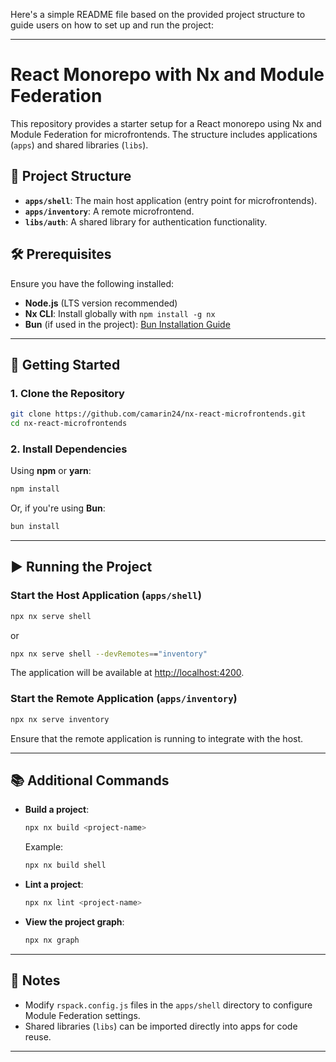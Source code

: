 Here's a simple README file based on the provided project structure to guide users on how to set up and run the project:

---

# React Monorepo with Nx and Module Federation

This repository provides a starter setup for a React monorepo using Nx and Module Federation for microfrontends. The structure includes applications (`apps`) and shared libraries (`libs`).

## 📂 Project Structure

- **`apps/shell`**: The main host application (entry point for microfrontends).
- **`apps/inventory`**: A remote microfrontend.
- **`libs/auth`**: A shared library for authentication functionality.

## 🛠 Prerequisites

Ensure you have the following installed:

- **Node.js** (LTS version recommended)
- **Nx CLI**: Install globally with `npm install -g nx`
- **Bun** (if used in the project): [Bun Installation Guide](https://bun.sh/)

---

## 🚀 Getting Started

### 1. Clone the Repository

```bash
git clone https://github.com/camarin24/nx-react-microfrontends.git
cd nx-react-microfrontends
```

### 2. Install Dependencies

Using **npm** or **yarn**:

```bash
npm install
```

Or, if you're using **Bun**:

```bash
bun install
```

---

## ▶️ Running the Project

### Start the Host Application (`apps/shell`)

```bash
npx nx serve shell
```

or

```bash
npx nx serve shell --devRemotes=="inventory"
```

The application will be available at [http://localhost:4200](http://localhost:4200).

### Start the Remote Application (`apps/inventory`)

```bash
npx nx serve inventory
```

Ensure that the remote application is running to integrate with the host.

---

## 📚 Additional Commands

- **Build a project**:

  ```bash
  npx nx build <project-name>
  ```

  Example:

  ```bash
  npx nx build shell
  ```

- **Lint a project**:

  ```bash
  npx nx lint <project-name>
  ```

- **View the project graph**:
  ```bash
  npx nx graph
  ```

---

## 🌟 Notes

- Modify `rspack.config.js` files in the `apps/shell` directory to configure Module Federation settings.
- Shared libraries (`libs`) can be imported directly into apps for code reuse.

---
